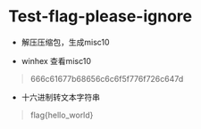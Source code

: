 
# Test-flag-please-ignore

* 解压压缩包，生成misc10

* winhex 查看misc10
> 666c61677b68656c6c6f5f776f726c647d

* 十六进制转文本字符串
> flag{hello_world}



